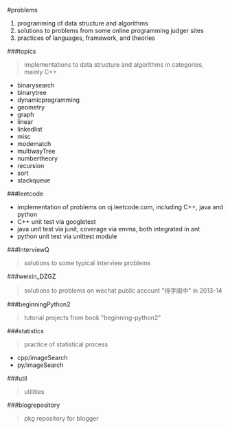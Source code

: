 #problems

 1. programming of data structure and algorithms
 2. solutions to problems from some online programming judger sites
 3. practices of languages, framework, and theories

###topics
 > implementations to data structure and algorithms in categories, mainly C++
 
 - binarysearch
 - binarytree
 - dynamicprogramming
 - geometry
 - graph
 - linear
 - linkedlist
 - misc
 - modematch
 - multiwayTree
 - numbertheory
 - recursion
 - sort
 - stackqueue
 
###leetcode

 - implementation of problems on oj.leetcode.com, including C++, java and python
 - C++ unit test via googletest
 - java unit test via junit, coverage via emma, both integrated in ant
 - python unit test via unittest module

###InterviewQ
 > solutions to some typical interview problems
 
###weixin_DZGZ
 > solutions to problems on wechat public account “待字闺中" in 2013-14

###beginningPython2
 > tutorial projects from book "beginning-python2"

###statistics
 > practice of statistical process
 
 - cpp/imageSearch
 - py/imageSearch

###util
 > utilities 
 
###blogrepository
 > pkg repository for blogger
